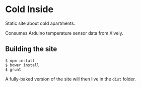 Cold Inside
===========

Static site about cold apartments.

Consumes Arduino temperature sensor data from Xively.

Building the site
-----------------

```
$ npm install
$ bower install
$ grunt
```

A fully-baked version of the site will then live in the ``dist`` folder.
